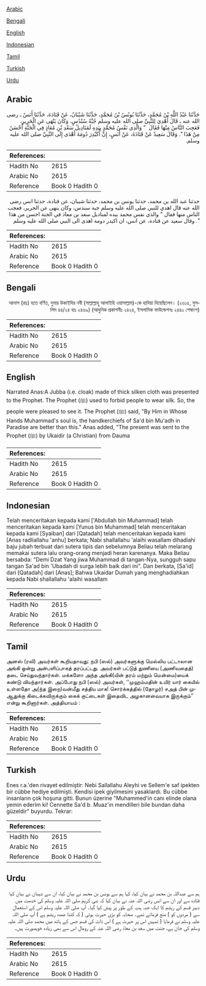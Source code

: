 [Arabic](#arabic)

[Bengali](#bengali)

[English](#english)

[Indonesian](#indonesian)

[Tamil](#tamil)

[Turkish](#turkish)

[Urdu](#urdu)

## Arabic


<div dir="rtl" lang="ar" style={{fontSize:'larger',backgroundColor:'#f8f9fa',padding:20}}>
حَدَّثَنَا عَبْدُ اللَّهِ بْنُ مُحَمَّدٍ، حَدَّثَنَا يُونُسُ بْنُ مُحَمَّدٍ، حَدَّثَنَا شَيْبَانُ، عَنْ قَتَادَةَ، حَدَّثَنَا أَنَسٌ ـ رضى الله عنه ـ قَالَ أُهْدِيَ لِلنَّبِيِّ صلى الله عليه وسلم جُبَّةُ سُنْدُسٍ، وَكَانَ يَنْهَى عَنِ الْحَرِيرِ، فَعَجِبَ النَّاسُ مِنْهَا فَقَالَ ‏ "‏ وَالَّذِي نَفْسُ مُحَمَّدٍ بِيَدِهِ لَمَنَادِيلُ سَعْدِ بْنِ مُعَاذٍ فِي الْجَنَّةِ أَحْسَنُ مِنْ هَذَا ‏"‏‏.‏ وَقَالَ سَعِيدٌ عَنْ قَتَادَةَ، عَنْ أَنَسٍ، إِنَّ أُكَيْدِرَ دُومَةَ أَهْدَى إِلَى النَّبِيِّ صلى الله عليه وسلم‏.‏
</div>
<div style={{backgroundColor:'#f8f9fa',padding:20, marginBottom: 10}}><table> <thead> <tr> <th>References:</th> <th></th> </tr> </thead> <tbody><tr><td>Hadith No</td><td>2615</td></tr><tr><td>Arabic No</td><td>2615</td></tr><tr><td>Reference</td><td>Book 0 Hadith 0</td></tr></tbody></table></div>


<div dir="rtl" lang="ar" style={{fontSize:'larger',backgroundColor:'#f8f9fa',padding:20}}>
حدثنا عبد الله بن محمد، حدثنا يونس بن محمد، حدثنا شيبان، عن قتادة، حدثنا انس رضى الله عنه قال اهدي للنبي صلى الله عليه وسلم جبة سندس، وكان ينهى عن الحرير، فعجب الناس منها فقال " والذي نفس محمد بيده لمناديل سعد بن معاذ في الجنة احسن من هذا ". وقال سعيد عن قتادة، عن انس، ان اكيدر دومة اهدى الى النبي صلى الله عليه وسلم
</div>
<div style={{backgroundColor:'#f8f9fa',padding:20, marginBottom: 10}}><table> <thead> <tr> <th>References:</th> <th></th> </tr> </thead> <tbody><tr><td>Hadith No</td><td>2615</td></tr><tr><td>Arabic No</td><td>2615</td></tr><tr><td>Reference</td><td>Book 0 Hadith 0</td></tr></tbody></table></div>

## Bengali


<div dir="rtl" lang="bn" style={{fontSize:'larger',backgroundColor:'#f8f9fa',padding:20}}>
আনাস (রাঃ) হতে বর্ণিত, দুমার উকাইদির নবী (সাল্লাল্লাহু আলাইহি ওয়াসাল্লাম)-কে হাদিয়া দিয়েছিলেন। (২৬১৫, মুসলিম ৪৪/২৪ হাঃ ২৪৬৯) (আধুনিক প্রকাশনীঃ ২৪২৪, ইসলামিক ফাউন্ডেশনঃ ২৪৪০ শেষাংশ)
</div>
<div style={{backgroundColor:'#f8f9fa',padding:20, marginBottom: 10}}><table> <thead> <tr> <th>References:</th> <th></th> </tr> </thead> <tbody><tr><td>Hadith No</td><td>2615</td></tr><tr><td>Arabic No</td><td>2615</td></tr><tr><td>Reference</td><td>Book 0 Hadith 0</td></tr></tbody></table></div>

## English


<div dir="ltr" lang="en" style={{fontSize:'larger',backgroundColor:'#f8f9fa',padding:20}}>
Narrated Anas:A Jubba (i.e. cloak) made of thick silken cloth was presented to the Prophet. The Prophet (ﷺ) used to forbid people to wear silk. So, the people were pleased to see it. The Prophet (ﷺ) said, "By Him in Whose Hands Muhammad's soul is, the handkerchiefs of Sa'd bin Mu'adh in Paradise are better than this." Anas added, "The present was sent to the Prophet (ﷺ) by Ukaidir (a Christian) from Dauma
</div>
<div style={{backgroundColor:'#f8f9fa',padding:20, marginBottom: 10}}><table> <thead> <tr> <th>References:</th> <th></th> </tr> </thead> <tbody><tr><td>Hadith No</td><td>2615</td></tr><tr><td>Arabic No</td><td>2615</td></tr><tr><td>Reference</td><td>Book 0 Hadith 0</td></tr></tbody></table></div>

## Indonesian


<div dir="ltr" lang="id" style={{fontSize:'larger',backgroundColor:'#f8f9fa',padding:20}}>
Telah menceritakan kepada kami ['Abdullah bin Muhammad] telah menceritakan kepada kami [Yunus bin Muhammad] telah menceritakan kepada kami [Syaiban] dari [Qatadah] telah menceritakan kepada kami [Anas radliallahu 'anhu] berkata; Nabi shallallahu 'alaihi wasallam dihadiahi baju jubah terbuat dari sutera tipis dan sebelumnya Beliau telah melarang memakai sutera lalu orang-orang menjadi heran karenanya. Maka Beliau bersabda: "Demi Dzat Yang jiwa Muhammad di tangan-Nya, sungguh sapu tangan Sa'ad bin 'Ubadah di surga lebih baik dari ini". Dan berkata, [Sa'id] dari [Qatadah] dari [Anas]; Bahwa Ukaidar Dumah yang menghadiahkan kepada Nabi shallallahu 'alaihi wasallam
</div>
<div style={{backgroundColor:'#f8f9fa',padding:20, marginBottom: 10}}><table> <thead> <tr> <th>References:</th> <th></th> </tr> </thead> <tbody><tr><td>Hadith No</td><td>2615</td></tr><tr><td>Arabic No</td><td>2615</td></tr><tr><td>Reference</td><td>Book 0 Hadith 0</td></tr></tbody></table></div>

## Tamil


<div dir="ltr" lang="ta" style={{fontSize:'larger',backgroundColor:'#f8f9fa',padding:20}}>
அனஸ் (ரலி) அவர்கள் கூறியதாவது: நபி (ஸல்) அவர்களுக்கு மெல்லிய பட்டாலான அங்கி ஒன்று அன்பளிப்பாகத் தரப்பட்டது. அவர்கள் பட்டுத் துணியை (அணிவதைத்) தடை செய்துவந்தார்கள். மக்களோ அந்த அங்கி(யின் தரம் மற்றும் மென்மை)யைக் கண்டு வியந்தார்கள். அப்போது நபி (ஸல்) அவர்கள், ‘‘முஹம்மதின் உயிர் யார் கையில் உள்ளதோ அ(ந்த இறை)வன்மீது சத்திய மாக! சொர்க்கத்தில் (தோழர்) சஅத் பின் முஆதுக்கு கிடைக்கவிருக்கும் கைக் குட்டைகள் இதைவிட அழகானவையாக இருக்கும்” என்று கூறினார்கள். அத்தியாயம் :
</div>
<div style={{backgroundColor:'#f8f9fa',padding:20, marginBottom: 10}}><table> <thead> <tr> <th>References:</th> <th></th> </tr> </thead> <tbody><tr><td>Hadith No</td><td>2615</td></tr><tr><td>Arabic No</td><td>2615</td></tr><tr><td>Reference</td><td>Book 0 Hadith 0</td></tr></tbody></table></div>

## Turkish


<div dir="ltr" lang="tr" style={{fontSize:'larger',backgroundColor:'#f8f9fa',padding:20}}>
Enes r.a.'den rivayet edilmiştir: Nebi Sallallahu Aleyhi ve Sellem'e saf ipekten bir cübbe hediye edilmişti. Kendisi ipek giyilmesini yasaklardı. Bu cübbe insanların çok hoşuna gitti. Bunun üzerine "Muhammed'in canı elinde olana yemin ederim ki! Cennette Sa'd b. Muaz'ın mendilleri bile bundan daha güzeldir" buyurdu. Tekrar:
</div>
<div style={{backgroundColor:'#f8f9fa',padding:20, marginBottom: 10}}><table> <thead> <tr> <th>References:</th> <th></th> </tr> </thead> <tbody><tr><td>Hadith No</td><td>2615</td></tr><tr><td>Arabic No</td><td>2615</td></tr><tr><td>Reference</td><td>Book 0 Hadith 0</td></tr></tbody></table></div>

## Urdu


<div dir="rtl" lang="ur" style={{fontSize:'larger',backgroundColor:'#f8f9fa',padding:20}}>
ہم سے عبداللہ بن محمد نے بیان کیا، کہا ہم سے یونس بن محمد نے بیان کیا، ان سے شیبان نے بیان کیا قتادہ سے اور ان سے انس رضی اللہ عنہ نے بیان کیا کہ نبی کریم صلی اللہ علیہ وسلم کی خدمت میں دبیز قسم کے ریشم کا ایک جبہ ہدیہ کے طور پر پیش کیا گیا۔ آپ صلی اللہ علیہ وسلم اس کے استعمال سے ( مردوں کو ) منع فرماتے تھے۔ صحابہ کو بڑی حیرت ہوئی ( کہ کتنا عمدہ ریشم ہے ) آپ صلی اللہ علیہ وسلم نے فرمایا ( تمہیں اس پر حیرت ہے ) اس ذات کی قسم جس کے ہاتھ میں محمد صلی اللہ علیہ وسلم کی جان ہے، جنت میں سعد بن معاذ رضی اللہ عنہ کے رومال اس سے بھی زیادہ خوبصورت ہیں۔
</div>
<div style={{backgroundColor:'#f8f9fa',padding:20, marginBottom: 10}}><table> <thead> <tr> <th>References:</th> <th></th> </tr> </thead> <tbody><tr><td>Hadith No</td><td>2615</td></tr><tr><td>Arabic No</td><td>2615</td></tr><tr><td>Reference</td><td>Book 0 Hadith 0</td></tr></tbody></table></div>